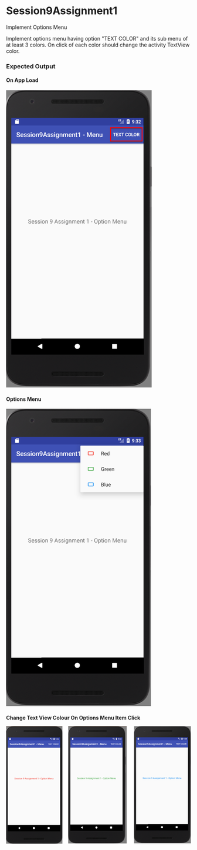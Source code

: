 # Session9Assignment1
Implement Options Menu

Implement options menu having option "TEXT COLOR" and its sub menu of at least 3 colors. 
On click of each color should change the activity TextView color.

<h3> Expected Output </h3>

<h4> On App Load </h4>

![](https://github.com/sivaramgollapudi/Session9Assignment1/blob/master/Session9Assignment1_OnLoad.png)

<h4> Options Menu </h4>

![](https://github.com/sivaramgollapudi/Session9Assignment1/blob/master/Session9Assignment1_OptionMenu.png)

<h4> Change Text View Colour On Options Menu Item Click

![](https://github.com/sivaramgollapudi/Session9Assignment1/blob/master/Session9Assignment1_ChangeTextViewColor.png)
